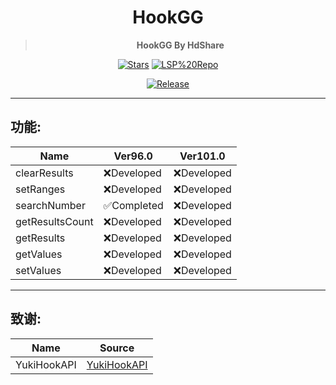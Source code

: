 <div align="center">

<h1>HookGG</h1>

> **HookGG By HdShare**

<div align="center">

  [![Stars](https://img.shields.io/github/stars/Xposed-Modules-Repo/me.hd.hookgg?label=stars)](https://github.com/Xposed-Modules-Repo/me.hd.hookgg)
  [![LSP%20Repo](https://img.shields.io/github/downloads/Xposed-Modules-Repo/me.hd.hookgg/total?label=LSP%20Repo&labelColor=F48FB1)](https://github.com/Xposed-Modules-Repo/me.hd.hookgg/releases)

</div>

[![Release](https://img.shields.io/github/v/release/Xposed-Modules-Repo/me.hd.hookgg)](https://github.com/Xposed-Modules-Repo/me.hd.hookgg/releases/latest)

</div>

---
## 功能:

|          Name          |      Ver96.0      |      Ver101.0      |
| ---------------------- | ----------------- | ------------------ |
| clearResults           | ❌Developed       | ❌Developed       |
| setRanges              | ❌Developed       | ❌Developed       |
| searchNumber           | ✅Completed       | ❌Developed       |
| getResultsCount        | ❌Developed       | ❌Developed       |
| getResults             | ❌Developed       | ❌Developed       |
| getValues              | ❌Developed       | ❌Developed       |
| setValues              | ❌Developed       | ❌Developed       |

---
## 致谢:

|     Name     |                               Source                               |
| ------------ | ------------------------------------------------------------------ |
| YukiHookAPI  | [YukiHookAPI](https://github.com/HighCapable/YukiHookAPI)          |

